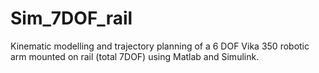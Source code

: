 # Sim_7DOF_rail
Kinematic modelling and trajectory planning of a 6 DOF Vika 350 robotic arm mounted on rail (total 7DOF) using Matlab and Simulink.
